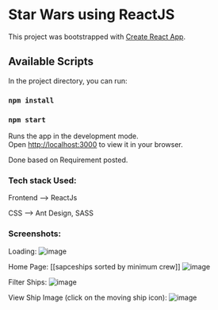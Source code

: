 # Star Wars using ReactJS

This project was bootstrapped with [Create React App](https://github.com/facebook/create-react-app).

## Available Scripts

In the project directory, you can run:

### `npm install`
### `npm start`

Runs the app in the development mode.\
Open [http://localhost:3000](http://localhost:3000) to view it in your browser.

Done based on Requirement posted.

### Tech stack Used:
Frontend --> ReactJs

CSS --> Ant Design, SASS


### Screenshots:
Loading:
![image](https://github.com/kuhelicaHazra/StarWars/assets/36133713/88d611a5-922a-48e1-98bc-c5293bb0716c)


Home Page: 
[[sapceships sorted by minimum crew]]
![image](https://github.com/kuhelicaHazra/StarWars/assets/36133713/6c10c3e0-3e92-41ec-b251-5ed7b92170c8)

Filter Ships:
![image](https://github.com/kuhelicaHazra/StarWars/assets/36133713/955af479-5327-4723-804d-ebb69caef1be)

View Ship Image (click on the moving ship icon):
![image](https://github.com/kuhelicaHazra/StarWars/assets/36133713/d8546f3b-f6fb-47fb-9f2e-aed4505f4430)



